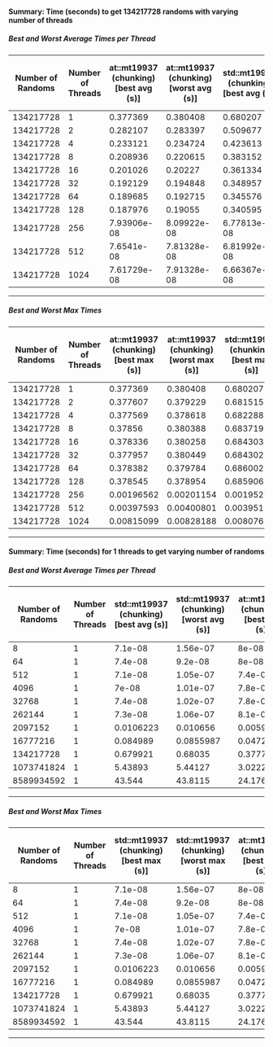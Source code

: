 #### Summary: Time (seconds) to get 134217728 randoms with varying number of threads
##### Best and Worst Average Times per Thread
                                                                                                                                                                                                                                                                                                                                                                                                                                                                                                                                                                                                                                                                                                                                                                                                                                                                                                                                                                                                                                                                                                                             
| Number of Randoms | Number of Threads | at::mt19937 (chunking) [best avg (s)] | at::mt19937 (chunking) [worst avg (s)] | std::mt19937 (chunking) [best avg (s)] | std::mt19937 (chunking) [worst avg (s)] | philox_simd (global) [best avg (s)] | philox_simd (global) [worst avg (s)] | philox (thread local) [best avg (s)] | philox (thread local) [worst avg (s)] | philox (global) (chunking) [best avg (s)] | philox (global) (chunking) [worst avg (s)] | philox_simd (global) (chunking) [best avg (s)] | philox_simd (global) (chunking) [worst avg (s)] | std::mt19937 [best avg (s)] | std::mt19937 [worst avg (s)] | pcg64 (chunking) [best avg (s)] | pcg64 (chunking) [worst avg (s)] | xoshiro256** [best avg (s)] | xoshiro256** [worst avg (s)] | pcg64 [best avg (s)] | pcg64 [worst avg (s)] | at::mt19937 [best avg (s)] | at::mt19937 [worst avg (s)] | xoshiro256** (chunking) [best avg (s)] | xoshiro256** (chunking) [worst avg (s)] | philox_simd (thread local) [best avg (s)] | philox_simd (thread local) [worst avg (s)] | philox (global) [best avg (s)] | philox (global) [worst avg (s)] |
|-------------------|-------------------|---------------------------------------|----------------------------------------|----------------------------------------|-----------------------------------------|-------------------------------------|--------------------------------------|--------------------------------------|---------------------------------------|-------------------------------------------|--------------------------------------------|------------------------------------------------|-------------------------------------------------|-----------------------------|------------------------------|---------------------------------|----------------------------------|-----------------------------|------------------------------|----------------------|-----------------------|----------------------------|-----------------------------|----------------------------------------|-----------------------------------------|-------------------------------------------|--------------------------------------------|--------------------------------|---------------------------------|
| 134217728         | 1                 | 0.377369                              | 0.380408                               | 0.680207                               | 0.687023                                | 0.174867                            | 0.17489                              | 0.437677                             | 0.438034                              | 0.419427                                  | 0.420261                                   | 0.165839                                       | 0.16627                                         | 1.63441                     | 1.63521                      | 0.0915272                       | 0.092043                         | 0.646487                    | 0.647566                     | 0.622447             | 0.623298              | 0.394635                   | 0.396637                    | 0.0769889                              | 0.0770606                               | 0.18466                                   | 0.1851                                     | 0.437661                       | 0.4378                          |
| 134217728         | 2                 | 0.282107                              | 0.283397                               | 0.509677                               | 0.515946                                | 0.128764                            | 0.130781                             | 0.218835                             | 0.219005                              | 0.313244                                  | 0.315945                                   | 0.12443                                        | 0.124878                                        | 1.20159                     | 1.20185                      | 0.0686155                       | 0.0686655                        | 0.473004                    | 0.474826                     | 0.441374             | 0.441615              | 0.293529                   | 0.296877                    | 0.0577845                              | 0.0578763                               | 0.0912225                                 | 0.0938281                                  | 0.326613                       | 0.328497                        |
| 134217728         | 4                 | 0.233121                              | 0.234724                               | 0.423613                               | 0.42687                                 | 0.106326                            | 0.108798                             | 0.109846                             | 0.137957                              | 0.261033                                  | 0.2624                                     | 0.101303                                       | 0.102955                                        | 1.00202                     | 1.01017                      | 0.0563221                       | 0.0564607                        | 0.394889                    | 0.398062                     | 0.3656               | 0.367819              | 0.241225                   | 0.247645                    | 0.0446213                              | 0.0481827                               | 0.0456368                                 | 0.0675388                                  | 0.271517                       | 0.273567                        |
| 134217728         | 8                 | 0.208936                              | 0.220615                               | 0.383152                               | 0.383774                                | 0.0970275                           | 0.0979062                            | 0.054797                             | 0.0681235                             | 0.233244                                  | 0.236166                                   | 0.184387                                       | 0.187277                                        | 0.899643                    | 0.903044                     | 0.050561                        | 0.051615                         | 0.353662                    | 0.355993                     | 0.325534             | 0.329834              | 0.219842                   | 0.220289                    | 0.0434593                              | 0.0436347                               | 0.0228703                                 | 0.0255357                                  | 0.243043                       | 0.244799                        |
| 134217728         | 16                | 0.201026                              | 0.20227                                | 0.361334                               | 0.363595                                | 0.0900852                           | 0.0925092                            | 0.0367542                            | 0.0468242                             | 0.217842                                  | 0.222249                                   | 0.349786                                       | 0.351992                                        | 0.848607                    | 0.851972                     | 0.0443996                       | 0.046881                         | 0.334806                    | 0.337266                     | 0.305162             | 0.311175              | 0.209102                   | 0.210543                    | 0.0409339                              | 0.0410215                               | 0.0162049                                 | 0.0167233                                  | 0.229333                       | 0.231494                        |
| 134217728         | 32                | 0.192129                              | 0.194848                               | 0.348957                               | 0.351397                                | 0.0872353                           | 0.0898503                            | 0.021248                             | 0.0287329                             | 0.214381                                  | 0.215218                                   | 0.682757                                       | 0.6855                                          | 0.826285                    | 0.828924                     | 0.0456992                       | 0.047298                         | 0.325641                    | 0.328653                     | 0.300571             | 0.304815              | 0.201235                   | 0.201975                    | 0.0398328                              | 0.0398989                               | 0.00839495                                | 0.00873073                                 | 0.224985                       | 0.22873                         |
| 134217728         | 64                | 0.189685                              | 0.192715                               | 0.345576                               | 0.34881                                 | 0.0856408                           | 0.0867479                            | 0.0142023                            | 0.015602                              | 0.424859                                  | 0.429997                                   | 1.34666                                        | 1.34895                                         | 0.815325                    | 0.818679                     | 0.0454623                       | 0.0467461                        | 0.32141                     | 0.325227                     | 0.295144             | 0.300178              | 0.198501                   | 0.200765                    | 0.0385562                              | 0.0392101                               | 0.00377689                                | 0.00445647                                 | 0.219805                       | 0.221426                        |
| 134217728         | 128               | 0.187976                              | 0.19055                                | 0.340595                               | 0.347045                                | 0.0871208                           | 0.0881895                            | 0.00750217                           | 0.0110993                             | 0.843473                                  | 0.847659                                   | 2.67542                                        | 2.68307                                         | 0.809746                    | 0.818892                     | 0.0910683                       | 0.0916369                        | 0.316607                    | 0.318276                     | 0.294643             | 0.299078              | 0.196236                   | 0.20009                     | 0.0770691                              | 0.0776664                               | 0.00193248                                | 0.00197437                                 | 0.218924                       | 0.220474                        |
| 134217728         | 256               | 7.93906e-08                           | 8.09922e-08                            | 6.77813e-08                            | 7.22148e-08                             | 0.0869167                           | 0.0870339                            | 0.00309767                           | 0.00335373                            | 7.14609e-08                               | 7.60312e-08                                | 8.38555e-08                                    | 8.48008e-08                                     | 0.807989                    | 0.811839                     | 1.0825e-07                      | 1.10711e-07                      | 0.320291                    | 0.321807                     | 0.295286             | 0.297657              | 0.199181                   | 0.200566                    | 1.15305e-07                            | 1.18461e-07                             | 0.000990963                               | 0.00124968                                 | 0.218992                       | 0.219953                        |
| 134217728         | 512               | 7.6541e-08                            | 7.81328e-08                            | 6.81992e-08                            | 7.03516e-08                             | 0.0845753                           | 0.0848294                            | 0.00132239                           | 0.00182248                            | 7.1252e-08                                | 7.31406e-08                                | 7.85801e-08                                    | 8.05293e-08                                     | 0.828246                    | 0.835351                     | 1.08277e-07                     | 1.09973e-07                      | 0.325137                    | 0.325716                     | 0.30121              | 0.30193               | 0.197455                   | 0.197761                    | 1.07744e-07                            | 1.15627e-07                             | 0.000484275                               | 0.000602021                                | 0.21914                        | 0.219614                        |
| 134217728         | 1024              | 7.61729e-08                           | 7.91328e-08                            | 6.66367e-08                            | 6.73906e-08                             | 0.0842213                           | 0.0851836                            | 0.000692051                          | 0.000773993                           | 6.9752e-08                                | 7.08916e-08                                | 8.3083e-08                                     | 8.33516e-08                                     | 0.827847                    | 0.828912                     | 1.1019e-07                      | 1.11117e-07                      | 0.325239                    | 0.326682                     | 0.300919             | 0.30261               | 0.197764                   | 0.19922                     | 1.141e-07                              | 1.17063e-07                             | 0.000242874                               | 0.000260194                                | 0.218324                       | 0.2199                          |
*****************************************************************************************************************************************************************************************************************************************************************************************************************************************************************************************************************************************************************************************************************************************************************************************************************************************************************************************************************************************************************************************************************************************************************************************************************************************************************************************************************************************************************************************************************************

##### Best and Worst Max Times
                                                                                                                                                                                                                                                                                                                                                                                                                                                                                                                                                                                                                                                                                                                                                                                                                                                                                                                                                                                                                                                                                                                             
| Number of Randoms | Number of Threads | at::mt19937 (chunking) [best max (s)] | at::mt19937 (chunking) [worst max (s)] | std::mt19937 (chunking) [best max (s)] | std::mt19937 (chunking) [worst max (s)] | philox_simd (global) [best max (s)] | philox_simd (global) [worst max (s)] | philox (thread local) [best max (s)] | philox (thread local) [worst max (s)] | philox (global) (chunking) [best max (s)] | philox (global) (chunking) [worst max (s)] | philox_simd (global) (chunking) [best max (s)] | philox_simd (global) (chunking) [worst max (s)] | std::mt19937 [best max (s)] | std::mt19937 [worst max (s)] | pcg64 (chunking) [best max (s)] | pcg64 (chunking) [worst max (s)] | xoshiro256** [best max (s)] | xoshiro256** [worst max (s)] | pcg64 [best max (s)] | pcg64 [worst max (s)] | at::mt19937 [best max (s)] | at::mt19937 [worst max (s)] | xoshiro256** (chunking) [best max (s)] | xoshiro256** (chunking) [worst max (s)] | philox_simd (thread local) [best max (s)] | philox_simd (thread local) [worst max (s)] | philox (global) [best max (s)] | philox (global) [worst max (s)] |
|-------------------|-------------------|---------------------------------------|----------------------------------------|----------------------------------------|-----------------------------------------|-------------------------------------|--------------------------------------|--------------------------------------|---------------------------------------|-------------------------------------------|--------------------------------------------|------------------------------------------------|-------------------------------------------------|-----------------------------|------------------------------|---------------------------------|----------------------------------|-----------------------------|------------------------------|----------------------|-----------------------|----------------------------|-----------------------------|----------------------------------------|-----------------------------------------|-------------------------------------------|--------------------------------------------|--------------------------------|---------------------------------|
| 134217728         | 1                 | 0.377369                              | 0.380408                               | 0.680207                               | 0.687023                                | 0.174867                            | 0.17489                              | 0.437677                             | 0.438034                              | 0.419427                                  | 0.420261                                   | 0.165839                                       | 0.16627                                         | 1.63441                     | 1.63521                      | 0.0915272                       | 0.092043                         | 0.646487                    | 0.647566                     | 0.622447             | 0.623298              | 0.394635                   | 0.396637                    | 0.0769889                              | 0.0770606                               | 0.18466                                   | 0.1851                                     | 0.437661                       | 0.4378                          |
| 134217728         | 2                 | 0.377607                              | 0.379229                               | 0.681515                               | 0.690743                                | 0.174563                            | 0.17484                              | 0.218929                             | 0.221912                              | 0.419459                                  | 0.421475                                   | 0.165923                                       | 0.166831                                        | 1.60354                     | 1.60395                      | 0.09146                         | 0.091609                         | 0.633202                    | 0.634358                     | 0.588498             | 0.588791              | 0.394524                   | 0.396329                    | 0.0770358                              | 0.0772186                               | 0.0912964                                 | 0.0958624                                  | 0.437671                       | 0.438918                        |
| 134217728         | 4                 | 0.377569                              | 0.378618                               | 0.682288                               | 0.685458                                | 0.174074                            | 0.174701                             | 0.110974                             | 0.16858                               | 0.420227                                  | 0.42112                                    | 0.165899                                       | 0.166705                                        | 1.60807                     | 1.62651                      | 0.0916363                       | 0.0920206                        | 0.635546                    | 0.63841                      | 0.588391             | 0.589702              | 0.39536                    | 0.39662                     | 0.0770728                              | 0.0773106                               | 0.0513826                                 | 0.0780998                                  | 0.437714                       | 0.438297                        |
| 134217728         | 8                 | 0.37856                               | 0.380388                               | 0.683719                               | 0.684171                                | 0.174125                            | 0.175912                             | 0.0568266                            | 0.0922186                             | 0.419532                                  | 0.421371                                   | 0.332499                                       | 0.334618                                        | 1.60612                     | 1.60849                      | 0.0916336                       | 0.0921456                        | 0.63473                     | 0.634794                     | 0.589436             | 0.59438               | 0.395331                   | 0.396012                    | 0.0773182                              | 0.0777389                               | 0.0263618                                 | 0.0366725                                  | 0.43833                        | 0.439938                        |
| 134217728         | 16                | 0.378336                              | 0.380258                               | 0.684303                               | 0.686614                                | 0.174162                            | 0.174325                             | 0.0625736                            | 0.0781179                             | 0.419237                                  | 0.421821                                   | 0.664315                                       | 0.666295                                        | 1.60519                     | 1.60943                      | 0.0916143                       | 0.0918778                        | 0.634921                    | 0.636534                     | 0.589494             | 0.593694              | 0.395953                   | 0.397419                    | 0.0771283                              | 0.0774196                               | 0.0280734                                 | 0.0341406                                  | 0.437782                       | 0.43921                         |
| 134217728         | 32                | 0.377957                              | 0.380449                               | 0.684302                               | 0.695243                                | 0.174389                            | 0.174488                             | 0.06021                              | 0.0666306                             | 0.419516                                  | 0.420077                                   | 1.32934                                        | 1.33255                                         | 1.60643                     | 1.61362                      | 0.0918079                       | 0.0921805                        | 0.6372                      | 0.638286                     | 0.591101             | 0.592765              | 0.394976                   | 0.397939                    | 0.0773732                              | 0.077602                                | 0.0265322                                 | 0.031683                                   | 0.439696                       | 0.442866                        |
| 134217728         | 64                | 0.378382                              | 0.379784                               | 0.686002                               | 0.687017                                | 0.174078                            | 0.175562                             | 0.0508562                            | 0.056251                              | 0.840573                                  | 0.846176                                   | 2.65948                                        | 2.66442                                         | 1.60941                     | 1.62093                      | 0.0919737                       | 0.0923596                        | 0.639622                    | 0.640611                     | 0.590163             | 0.591428              | 0.395603                   | 0.397095                    | 0.0772936                              | 0.0775571                               | 0.0253874                                 | 0.0372989                                  | 0.439098                       | 0.441515                        |
| 134217728         | 128               | 0.378545                              | 0.378954                               | 0.685906                               | 0.689712                                | 0.17444                             | 0.175881                             | 0.0491568                            | 0.0550864                             | 1.67576                                   | 1.68394                                    | 5.31248                                        | 5.33059                                         | 1.61241                     | 1.62658                      | 0.183402                        | 0.183947                         | 0.637395                    | 0.639627                     | 0.591245             | 0.593895              | 0.39528                    | 0.399158                    | 0.154762                               | 0.155213                                | 0.0262233                                 | 0.0325169                                  | 0.438776                       | 0.439744                        |
| 134217728         | 256               | 0.00196562                            | 0.00201154                             | 0.00195293                             | 0.00200619                              | 0.174898                            | 0.175016                             | 0.0511026                            | 0.052692                              | 0.00197978                                | 0.00204774                                 | 0.00196467                                     | 0.00197821                                      | 1.612                       | 1.61774                      | 0.00198332                      | 0.00206348                       | 0.640022                    | 0.643695                     | 0.590947             | 0.596686              | 0.398375                   | 0.401163                    | 0.00193543                             | 0.00201192                              | 0.0210527                                 | 0.0273304                                  | 0.439179                       | 0.440613                        |
| 134217728         | 512               | 0.00397593                            | 0.00400801                             | 0.00395125                             | 0.0041022                               | 0.171909                            | 0.173238                             | 0.0475991                            | 0.0517675                             | 0.00398475                                | 0.00404269                                 | 0.00398602                                     | 0.00421877                                      | 1.65875                     | 1.67207                      | 0.00398005                      | 0.00402991                       | 0.652733                    | 0.655791                     | 0.604928             | 0.606408              | 0.397724                   | 0.399425                    | 0.00396711                             | 0.00402537                              | 0.0212661                                 | 0.0250079                                  | 0.441673                       | 0.442426                        |
| 134217728         | 1024              | 0.00815099                            | 0.00828188                             | 0.00807651                             | 0.00817822                              | 0.175027                            | 0.177243                             | 0.0491897                            | 0.0573169                             | 0.00810947                                | 0.00831456                                 | 0.00807991                                     | 0.00811863                                      | 1.66205                     | 1.66307                      | 0.00808513                      | 0.00841337                       | 0.656302                    | 0.659595                     | 0.608799             | 0.611837              | 0.402014                   | 0.404573                    | 0.00813093                             | 0.00819181                              | 0.0223687                                 | 0.0232019                                  | 0.443983                       | 0.445974                        |
*****************************************************************************************************************************************************************************************************************************************************************************************************************************************************************************************************************************************************************************************************************************************************************************************************************************************************************************************************************************************************************************************************************************************************************************************************************************************************************************************************************************************************************************************************************************

#### Summary: Time (seconds) for 1 threads to get varying number of randoms
##### Best and Worst Average Times per Thread
                                                                                                                                                                                                                                                                                                                                                                                                                                                                                                                                                                                                                                                                                                                                                                                                                                                                                                                                                                                                                                                                                                                             
| Number of Randoms | Number of Threads | std::mt19937 (chunking) [best avg (s)] | std::mt19937 (chunking) [worst avg (s)] | at::mt19937 (chunking) [best avg (s)] | at::mt19937 (chunking) [worst avg (s)] | philox (thread local) [best avg (s)] | philox (thread local) [worst avg (s)] | pcg64 (chunking) [best avg (s)] | pcg64 (chunking) [worst avg (s)] | philox (global) [best avg (s)] | philox (global) [worst avg (s)] | at::mt19937 [best avg (s)] | at::mt19937 [worst avg (s)] | philox_simd (thread local) [best avg (s)] | philox_simd (thread local) [worst avg (s)] | philox (global) (chunking) [best avg (s)] | philox (global) (chunking) [worst avg (s)] | pcg64 [best avg (s)] | pcg64 [worst avg (s)] | std::mt19937 [best avg (s)] | std::mt19937 [worst avg (s)] | xoshiro256** [best avg (s)] | xoshiro256** [worst avg (s)] | xoshiro256** (chunking) [best avg (s)] | xoshiro256** (chunking) [worst avg (s)] | philox_simd (global) (chunking) [best avg (s)] | philox_simd (global) (chunking) [worst avg (s)] | philox_simd (global) [best avg (s)] | philox_simd (global) [worst avg (s)] |
|-------------------|-------------------|----------------------------------------|-----------------------------------------|---------------------------------------|----------------------------------------|--------------------------------------|---------------------------------------|---------------------------------|----------------------------------|--------------------------------|---------------------------------|----------------------------|-----------------------------|-------------------------------------------|--------------------------------------------|-------------------------------------------|--------------------------------------------|----------------------|-----------------------|-----------------------------|------------------------------|-----------------------------|------------------------------|----------------------------------------|-----------------------------------------|------------------------------------------------|-------------------------------------------------|-------------------------------------|--------------------------------------|
| 8                 | 1                 | 7.1e-08                                | 1.56e-07                                | 8e-08                                 | 2.59e-07                               | 9e-08                                | 1.78e-07                              | 1.02e-07                        | 1.93e-07                         | 1.35e-07                       | 2.68e-07                        | 2.08e-07                   | 1.149e-06                   | 1.13e-07                                  | 3.79e-07                                   | 6.6e-08                                   | 1.63e-07                                   | 1.78e-07             | 2.81e-07              | 2.1e-07                     | 1.197e-06                    | 2.07e-07                    | 2.8e-07                      | 1.05e-07                               | 4.48e-07                                | 8.9e-08                                        | 1.34e-07                                        | 1.95e-07                            | 3.95e-07                             |
| 64                | 1                 | 7.4e-08                                | 9.2e-08                                 | 8e-08                                 | 1.28e-07                               | 2.89e-07                             | 3.75e-07                              | 1e-07                           | 1.03e-07                         | 3.14e-07                       | 3.54e-07                        | 3.64e-07                   | 7.46e-07                    | 1.63e-07                                  | 2.61e-07                                   | 7.1e-08                                   | 9.8e-08                                    | 4.58e-07             | 4.83e-07              | 8.63e-07                    | 1.696e-06                    | 4.18e-07                    | 4.54e-07                     | 1.05e-07                               | 1.15e-07                                | 7.5e-08                                        | 1.09e-07                                        | 2.16e-07                            | 2.77e-07                             |
| 512               | 1                 | 7.1e-08                                | 1.05e-07                                | 7.4e-08                               | 1.11e-07                               | 1.724e-06                            | 1.817e-06                             | 1.01e-07                        | 1.02e-07                         | 1.783e-06                      | 1.857e-06                       | 1.788e-06                  | 2.079e-06                   | 8e-07                                     | 8.84e-07                                   | 8.2e-08                                   | 1.04e-07                                   | 2.519e-06            | 2.543e-06             | 6.382e-06                   | 6.687e-06                    | 2.547e-06                   | 2.592e-06                    | 1.03e-07                               | 1.12e-07                                | 6.7e-08                                        | 1.01e-07                                        | 7.93e-07                            | 8.74e-07                             |
| 4096              | 1                 | 7e-08                                  | 1.01e-07                                | 7.8e-08                               | 1.05e-07                               | 1.3373e-05                           | 1.4109e-05                            | 1.03e-07                        | 1.05e-07                         | 1.3532e-05                     | 1.4361e-05                      | 1.2257e-05                 | 1.4044e-05                  | 5.685e-06                                 | 5.774e-06                                  | 7.3e-08                                   | 9.9e-08                                    | 1.9381e-05           | 1.9759e-05            | 4.9632e-05                  | 5.3907e-05                   | 2.0842e-05                  | 2.2213e-05                   | 1.04e-07                               | 1.2e-07                                 | 6.7e-08                                        | 1.09e-07                                        | 5.472e-06                           | 5.631e-06                            |
| 32768             | 1                 | 7.4e-08                                | 1.02e-07                                | 7.8e-08                               | 1.05e-07                               | 0.000106906                          | 0.000107148                           | 1.04e-07                        | 1.14e-07                         | 0.000106974                    | 0.000113376                     | 9.6614e-05                 | 9.6919e-05                  | 4.5088e-05                                | 4.7749e-05                                 | 7.4e-08                                   | 9.9e-08                                    | 0.000145721          | 0.00015209            | 0.000399283                 | 0.000404282                  | 0.000155576                 | 0.0001638                    | 1.04e-07                               | 1.05e-07                                | 6.6e-08                                        | 1.1e-07                                         | 4.2612e-05                          | 4.3816e-05                           |
| 262144            | 1                 | 7.3e-08                                | 1.06e-07                                | 8.1e-08                               | 1.05e-07                               | 0.000853988                          | 0.000854336                           | 1.1e-07                         | 1.47e-07                         | 0.000854688                    | 0.000860683                     | 0.00077122                 | 0.000778922                 | 0.000359971                               | 0.000362902                                | 7.1e-08                                   | 1.12e-07                                   | 0.00121524           | 0.00125616            | 0.00319339                  | 0.00322739                   | 0.00124724                  | 0.00129682                   | 9.3e-08                                | 1.56e-07                                | 7.1e-08                                        | 1.45e-07                                        | 0.000342799                         | 0.000345344                          |
| 2097152           | 1                 | 0.0106223                              | 0.010656                                | 0.00590642                            | 0.00590798                             | 0.00683815                           | 0.00684216                            | 0.00142735                      | 0.00143073                       | 0.00683955                     | 0.00684418                      | 0.00616563                 | 0.00617282                  | 0.00287796                                | 0.00291273                                 | 0.0130664                                 | 0.0134444                                  | 0.00972595           | 0.00972867            | 0.025565                    | 0.0259931                    | 0.0101779                   | 0.0102642                    | 0.00120179                             | 0.00120536                              | 0.0414675                                      | 0.0414744                                       | 0.00273043                          | 0.00277744                           |
| 16777216          | 1                 | 0.084989                               | 0.0855987                               | 0.0472375                             | 0.0479894                              | 0.0547103                            | 0.0548407                             | 0.0114214                       | 0.0114924                        | 0.0547074                      | 0.0547163                       | 0.0493511                  | 0.0496337                   | 0.0230707                                 | 0.0231887                                  | 0.0521544                                 | 0.0525228                                  | 0.0778088            | 0.0778628             | 0.204664                    | 0.205035                     | 0.0808426                   | 0.0812275                    | 0.00963431                             | 0.00965626                              | 0.0414715                                      | 0.0417835                                       | 0.0218967                           | 0.0222641                            |
| 134217728         | 1                 | 0.679921                               | 0.68035                                 | 0.377709                              | 0.377718                               | 0.437664                             | 0.437721                              | 0.0913695                       | 0.0914276                        | 0.437626                       | 0.437665                        | 0.39457                    | 0.39986                     | 0.184513                                  | 0.185177                                   | 0.417881                                  | 0.420794                                   | 0.622279             | 0.62537               | 1.6358                      | 1.63625                      | 0.642651                    | 0.650854                     | 0.0769814                              | 0.0779849                               | 0.165832                                       | 0.166172                                        | 0.17482                             | 0.17509                              |
| 1073741824        | 1                 | 5.43893                                | 5.44127                                 | 3.02224                               | 3.02443                                | 3.50112                              | 3.51576                               | 0.730855                        | 0.735545                         | 3.50117                        | 3.52293                         | 3.15673                    | 3.18391                     | 1.47872                                   | 1.48356                                    | 3.34217                                   | 3.37272                                    | 4.97867              | 5.00871               | 13.0866                     | 13.1129                      | 5.15747                     | 5.17517                      | 0.615752                               | 0.61588                                 | 1.32662                                        | 1.32875                                         | 1.39903                             | 1.44687                              |
| 8589934592        | 1                 | 43.544                                 | 43.8115                                 | 24.1764                               | 24.1774                                | 28.008                               | 28.0161                               | 5.84687                         | 5.88654                          | 28.0094                        | 28.2064                         | 25.2565                    | 25.3401                     | 11.8235                                   | 11.9683                                    | 26.7336                                   | 26.8695                                    | 39.9349              | 40.0192               | 104.73                      | 105.306                      | 41.2196                     | 41.5646                      | 4.92864                                | 4.97349                                 | 10.6136                                        | 10.6432                                         | 11.1938                             | 11.6148                              |
*****************************************************************************************************************************************************************************************************************************************************************************************************************************************************************************************************************************************************************************************************************************************************************************************************************************************************************************************************************************************************************************************************************************************************************************************************************************************************************************************************************************************************************************************************************************

##### Best and Worst Max Times
                                                                                                                                                                                                                                                                                                                                                                                                                                                                                                                                                                                                                                                                                                                                                                                                                                                                                                                                                                                                                                                                                                                             
| Number of Randoms | Number of Threads | std::mt19937 (chunking) [best max (s)] | std::mt19937 (chunking) [worst max (s)] | at::mt19937 (chunking) [best max (s)] | at::mt19937 (chunking) [worst max (s)] | philox (thread local) [best max (s)] | philox (thread local) [worst max (s)] | pcg64 (chunking) [best max (s)] | pcg64 (chunking) [worst max (s)] | philox (global) [best max (s)] | philox (global) [worst max (s)] | at::mt19937 [best max (s)] | at::mt19937 [worst max (s)] | philox_simd (thread local) [best max (s)] | philox_simd (thread local) [worst max (s)] | philox (global) (chunking) [best max (s)] | philox (global) (chunking) [worst max (s)] | pcg64 [best max (s)] | pcg64 [worst max (s)] | std::mt19937 [best max (s)] | std::mt19937 [worst max (s)] | xoshiro256** [best max (s)] | xoshiro256** [worst max (s)] | xoshiro256** (chunking) [best max (s)] | xoshiro256** (chunking) [worst max (s)] | philox_simd (global) (chunking) [best max (s)] | philox_simd (global) (chunking) [worst max (s)] | philox_simd (global) [best max (s)] | philox_simd (global) [worst max (s)] |
|-------------------|-------------------|----------------------------------------|-----------------------------------------|---------------------------------------|----------------------------------------|--------------------------------------|---------------------------------------|---------------------------------|----------------------------------|--------------------------------|---------------------------------|----------------------------|-----------------------------|-------------------------------------------|--------------------------------------------|-------------------------------------------|--------------------------------------------|----------------------|-----------------------|-----------------------------|------------------------------|-----------------------------|------------------------------|----------------------------------------|-----------------------------------------|------------------------------------------------|-------------------------------------------------|-------------------------------------|--------------------------------------|
| 8                 | 1                 | 7.1e-08                                | 1.56e-07                                | 8e-08                                 | 2.59e-07                               | 9e-08                                | 1.78e-07                              | 1.02e-07                        | 1.93e-07                         | 1.35e-07                       | 2.68e-07                        | 2.08e-07                   | 1.149e-06                   | 1.13e-07                                  | 3.79e-07                                   | 6.6e-08                                   | 1.63e-07                                   | 1.78e-07             | 2.81e-07              | 2.1e-07                     | 1.197e-06                    | 2.07e-07                    | 2.8e-07                      | 1.05e-07                               | 4.48e-07                                | 8.9e-08                                        | 1.34e-07                                        | 1.95e-07                            | 3.95e-07                             |
| 64                | 1                 | 7.4e-08                                | 9.2e-08                                 | 8e-08                                 | 1.28e-07                               | 2.89e-07                             | 3.75e-07                              | 1e-07                           | 1.03e-07                         | 3.14e-07                       | 3.54e-07                        | 3.64e-07                   | 7.46e-07                    | 1.63e-07                                  | 2.61e-07                                   | 7.1e-08                                   | 9.8e-08                                    | 4.58e-07             | 4.83e-07              | 8.63e-07                    | 1.696e-06                    | 4.18e-07                    | 4.54e-07                     | 1.05e-07                               | 1.15e-07                                | 7.5e-08                                        | 1.09e-07                                        | 2.16e-07                            | 2.77e-07                             |
| 512               | 1                 | 7.1e-08                                | 1.05e-07                                | 7.4e-08                               | 1.11e-07                               | 1.724e-06                            | 1.817e-06                             | 1.01e-07                        | 1.02e-07                         | 1.783e-06                      | 1.857e-06                       | 1.788e-06                  | 2.079e-06                   | 8e-07                                     | 8.84e-07                                   | 8.2e-08                                   | 1.04e-07                                   | 2.519e-06            | 2.543e-06             | 6.382e-06                   | 6.687e-06                    | 2.547e-06                   | 2.592e-06                    | 1.03e-07                               | 1.12e-07                                | 6.7e-08                                        | 1.01e-07                                        | 7.93e-07                            | 8.74e-07                             |
| 4096              | 1                 | 7e-08                                  | 1.01e-07                                | 7.8e-08                               | 1.05e-07                               | 1.3373e-05                           | 1.4109e-05                            | 1.03e-07                        | 1.05e-07                         | 1.3532e-05                     | 1.4361e-05                      | 1.2257e-05                 | 1.4044e-05                  | 5.685e-06                                 | 5.774e-06                                  | 7.3e-08                                   | 9.9e-08                                    | 1.9381e-05           | 1.9759e-05            | 4.9632e-05                  | 5.3907e-05                   | 2.0842e-05                  | 2.2213e-05                   | 1.04e-07                               | 1.2e-07                                 | 6.7e-08                                        | 1.09e-07                                        | 5.472e-06                           | 5.631e-06                            |
| 32768             | 1                 | 7.4e-08                                | 1.02e-07                                | 7.8e-08                               | 1.05e-07                               | 0.000106906                          | 0.000107148                           | 1.04e-07                        | 1.14e-07                         | 0.000106974                    | 0.000113376                     | 9.6614e-05                 | 9.6919e-05                  | 4.5088e-05                                | 4.7749e-05                                 | 7.4e-08                                   | 9.9e-08                                    | 0.000145721          | 0.00015209            | 0.000399283                 | 0.000404282                  | 0.000155576                 | 0.0001638                    | 1.04e-07                               | 1.05e-07                                | 6.6e-08                                        | 1.1e-07                                         | 4.2612e-05                          | 4.3816e-05                           |
| 262144            | 1                 | 7.3e-08                                | 1.06e-07                                | 8.1e-08                               | 1.05e-07                               | 0.000853988                          | 0.000854336                           | 1.1e-07                         | 1.47e-07                         | 0.000854688                    | 0.000860683                     | 0.00077122                 | 0.000778922                 | 0.000359971                               | 0.000362902                                | 7.1e-08                                   | 1.12e-07                                   | 0.00121524           | 0.00125616            | 0.00319339                  | 0.00322739                   | 0.00124724                  | 0.00129682                   | 9.3e-08                                | 1.56e-07                                | 7.1e-08                                        | 1.45e-07                                        | 0.000342799                         | 0.000345344                          |
| 2097152           | 1                 | 0.0106223                              | 0.010656                                | 0.00590642                            | 0.00590798                             | 0.00683815                           | 0.00684216                            | 0.00142735                      | 0.00143073                       | 0.00683955                     | 0.00684418                      | 0.00616563                 | 0.00617282                  | 0.00287796                                | 0.00291273                                 | 0.0130664                                 | 0.0134444                                  | 0.00972595           | 0.00972867            | 0.025565                    | 0.0259931                    | 0.0101779                   | 0.0102642                    | 0.00120179                             | 0.00120536                              | 0.0414675                                      | 0.0414744                                       | 0.00273043                          | 0.00277744                           |
| 16777216          | 1                 | 0.084989                               | 0.0855987                               | 0.0472375                             | 0.0479894                              | 0.0547103                            | 0.0548407                             | 0.0114214                       | 0.0114924                        | 0.0547074                      | 0.0547163                       | 0.0493511                  | 0.0496337                   | 0.0230707                                 | 0.0231887                                  | 0.0521544                                 | 0.0525228                                  | 0.0778088            | 0.0778628             | 0.204664                    | 0.205035                     | 0.0808426                   | 0.0812275                    | 0.00963431                             | 0.00965626                              | 0.0414715                                      | 0.0417835                                       | 0.0218967                           | 0.0222641                            |
| 134217728         | 1                 | 0.679921                               | 0.68035                                 | 0.377709                              | 0.377718                               | 0.437664                             | 0.437721                              | 0.0913695                       | 0.0914276                        | 0.437626                       | 0.437665                        | 0.39457                    | 0.39986                     | 0.184513                                  | 0.185177                                   | 0.417881                                  | 0.420794                                   | 0.622279             | 0.62537               | 1.6358                      | 1.63625                      | 0.642651                    | 0.650854                     | 0.0769814                              | 0.0779849                               | 0.165832                                       | 0.166172                                        | 0.17482                             | 0.17509                              |
| 1073741824        | 1                 | 5.43893                                | 5.44127                                 | 3.02224                               | 3.02443                                | 3.50112                              | 3.51576                               | 0.730855                        | 0.735545                         | 3.50117                        | 3.52293                         | 3.15673                    | 3.18391                     | 1.47872                                   | 1.48356                                    | 3.34217                                   | 3.37272                                    | 4.97867              | 5.00871               | 13.0866                     | 13.1129                      | 5.15747                     | 5.17517                      | 0.615752                               | 0.61588                                 | 1.32662                                        | 1.32875                                         | 1.39903                             | 1.44687                              |
| 8589934592        | 1                 | 43.544                                 | 43.8115                                 | 24.1764                               | 24.1774                                | 28.008                               | 28.0161                               | 5.84687                         | 5.88654                          | 28.0094                        | 28.2064                         | 25.2565                    | 25.3401                     | 11.8235                                   | 11.9683                                    | 26.7336                                   | 26.8695                                    | 39.9349              | 40.0192               | 104.73                      | 105.306                      | 41.2196                     | 41.5646                      | 4.92864                                | 4.97349                                 | 10.6136                                        | 10.6432                                         | 11.1938                             | 11.6148                              |
*****************************************************************************************************************************************************************************************************************************************************************************************************************************************************************************************************************************************************************************************************************************************************************************************************************************************************************************************************************************************************************************************************************************************************************************************************************************************************************************************************************************************************************************************************************************
